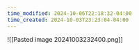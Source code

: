 ```yaml
---
time_modified: 2024-10-06T22:18:32-04:00
time_created: 2024-10-03T23:23:04-04:00
---
```


![[Pasted image 20241003232400.png]]